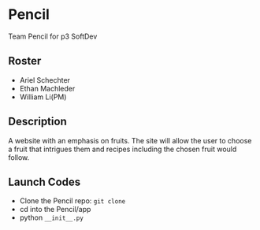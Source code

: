 # Pencil
Team Pencil for p3 SoftDev
## Roster
- Ariel Schechter
- Ethan Machleder
- William Li(PM)

## Description
A website with an emphasis on fruits. The site will allow the user to choose a fruit that intrigues them and recipes including the chosen fruit would follow.

## Launch Codes
- Clone the Pencil repo: `git clone `
- cd into the Pencil/app
- python `__init__.py`
